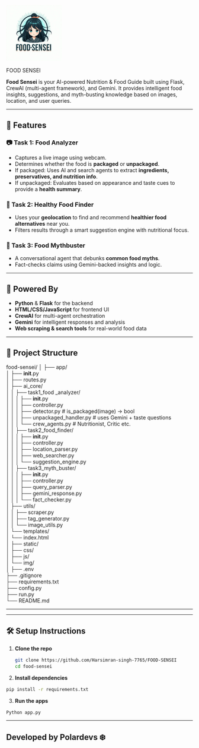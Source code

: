 # <p align="center">
  <img src="static/img/logo.png" alt="Food Sensei Logo" width="150"/>
</p> FOOD SENSEI

**Food Sensei** is your AI-powered Nutrition & Food Guide built using Flask, CrewAI (multi-agent framework), and Gemini. It provides intelligent food insights, suggestions, and myth-busting knowledge based on images, location, and user queries.

---

## 🚀 Features

### 📷 Task 1: Food Analyzer
- Captures a live image using webcam.
- Determines whether the food is **packaged** or **unpackaged**.
- If packaged: Uses AI and search agents to extract **ingredients, preservatives, and nutrition info**.
- If unpackaged: Evaluates based on appearance and taste cues to provide a **health summary**.

### 📍 Task 2: Healthy Food Finder
- Uses your **geolocation** to find and recommend **healthier food alternatives** near you.
- Filters results through a smart suggestion engine with nutritional focus.

### 🧠 Task 3: Food Mythbuster
- A conversational agent that debunks **common food myths**.
- Fact-checks claims using Gemini-backed insights and logic.

---

## 🧠 Powered By

- **Python** & **Flask** for the backend
- **HTML/CSS/JavaScript** for frontend UI
- **CrewAI** for multi-agent orchestration
- **Gemini** for intelligent responses and analysis
- **Web scraping & search tools** for real-world food data

---

## 📁 Project Structure


food-sensei/
│
├── app/  
│   ├── __init__.py  
│   ├── routes.py  
│   ├── ai_core/  
│   │   ├── task1_food _analyzer/  
│   │   │   ├── __init__.py  
│   │   │   ├── controller.py  
│   │   │   ├── detector.py               # is_packaged(image) -> bool  
│   │   │   ├── unpackaged_handler.py    # uses Gemini + taste questions  
│   │   │   └── crew_agents.py          # Nutritionist, Critic etc.   
│   │   ├── task2_food_finder/  
│   │   │   ├── __init__.py  
│   │   │   ├── controller.py  
│   │   │   ├── location_parser.py  
│   │   │   ├── web_searcher.py  
│   │   │   └── suggestion_engine.py  
│   │   ├── task3_myth_buster/   
│   │   │   ├── __init__.py   
│   │   │   ├── controller.py   
│   │   │   ├── query_parser.py   
│   │   │   ├── gemini_response.py   
│   │   │   └── fact_checker.py     
│   ├── utils/   
│   │   ├── scraper.py  
│   │   ├── tag_generator.py    
│   │   └── image_utils.py   
│   └── templates/    
│       └── index.html   
│
├── static/   
│   ├── css/  
│   ├── js/  
│   └── img/   
│
├── .env   
├── .gitignore   
├── requirements.txt   
├── config.py   
├── run.py   
└── README.md   

---


---

## 🛠️ Setup Instructions

1. **Clone the repo**  
   ```bash
   git clone https://github.com/Harsimran-singh-7765/FOOD-SENSEI
   cd food-sensei
   ```
2. **Install dependencies**
```bash 
pip install -r requirements.txt

```
3. **Run the apps**
```bash 
Python app.py

```
---
## Developed by Polardevs ❄️

